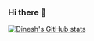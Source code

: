 ### Hi there 👋

[![Dinesh's GitHub stats](https://github-readme-stats.vercel.app/api?username=idineshgovind)](https://github.com/anuraghazra/github-readme-stats)
